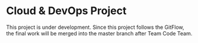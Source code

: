 # Cloud & DevOps Project
This project is under development. Since this project follows the GitFlow, the final work will be merged into the master branch after Team Code Team.
